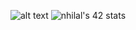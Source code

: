 ![alt text](https://nadahilal122.github.io/)
<img src="https://nadahilal122.github.io/" alt="nhilal's 42 stats" />
